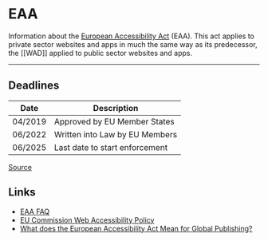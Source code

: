 # EAA

Information about the [European Accessibility Act](https://ec.europa.eu/social/main.jsp?catId=1202&intPageId=5581&langId=en) (EAA). This act applies to private sector websites and apps in much the same way as its predecessor, the [[WAD]] applied to public sector websites and apps.

---

## Deadlines

| Date         | Description                   |
| ------------ | ------------------------------|
| 04/2019      | Approved by EU Member States  |
| 06/2022      | Written into Law by EU Members|
| 06/2025      | Last date to start enforcement|

[Source](https://abilitynet.org.uk/news-blogs/when-will-european-accessibility-act-take-effect)

## Links

- [EAA FAQ](https://www.siteimprove.com/blog/the-european-accessibility-act-faq/)
- [EU Commission Web Accessibility Policy](https://digital-strategy.ec.europa.eu/en/policies/web-accessibility)
- [What does the European Accessibility Act Mean for Global Publishing?](https://inclusivepublishing.org/blog/what-does-the-european-accessibility-act-mean-for-global-publishing/)